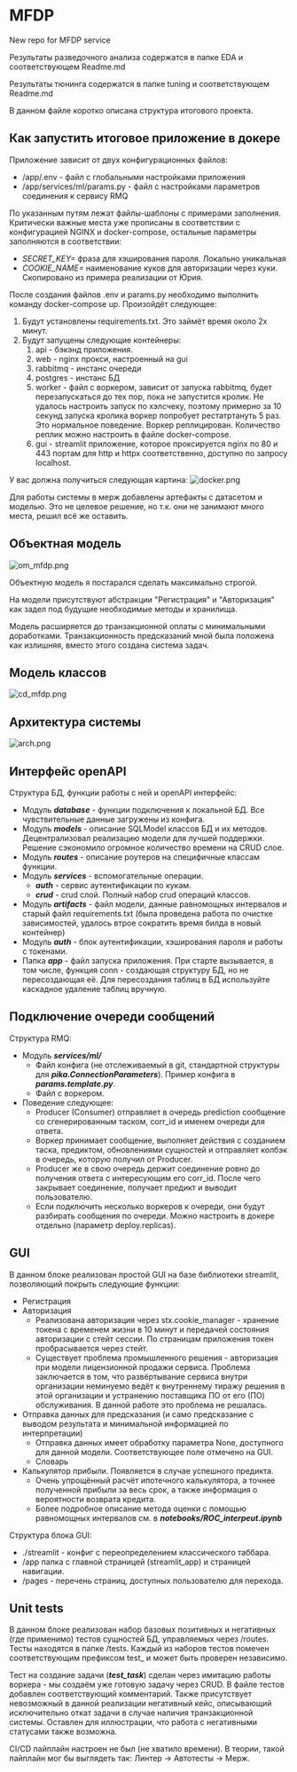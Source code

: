 # MFDP
New repo for MFDP service

Результаты разведочного анализа содержатся в папке EDA и соответствующем Readme.md

Результаты тюнинга содержатся в папке tuning и соответствующем Readme.md

В данном файле коротко описана структура итогового проекта.

## Как запустить итоговое приложение в докере
Приложение зависит от двух конфигурационных файлов:
* /app/.env - файл с глобальными настройками приложения
* /app/services/ml/params.py - файл с настройками параметров соединения к сервису RMQ

По указанным путям лежат файлы-шаблоны с примерами заполнения. Критически важные места уже прописаны в соответствии с конфигурацией NGINX и docker-compose, остальные параметры заполняются в соответствии:
* _SECRET_KEY=_ фраза для хэширования пароля. Локально уникальная
* _COOKIE_NAME=_ наименование куков для авторизации через куки. Скопировано из примера реализации от Юрия.

После создания файлов .env и params.py необходимо выполнить команду docker-compose up. Произойдёт следующее:
1. Будут установлены requirements.txt. Это займёт время около 2х минут.
2. Будут запущены следующие контейнеры:
   1. api - бэкэнд приложения.
   2. web - nginx прокси, настроенный на gui
   3. rabbitmq - инстанс очереди
   4. postgres - инстанс БД
   5. worker - файл с воркером, зависит от запуска rabbitmq, будет перезапускаться до тех пор, пока не запустится кролик. Не удалось настроить запуск по хэлсчеку, поэтому примерно за 10 секунд запуска кролика воркер попробует рестатртануть 5 раз. Это нормальное поведение. Воркер реплицирован. Количество реплик можно настроить в файле docker-compose.
   6. gui - streamlit приложение, которое проксируется nginx по 80 и 443 портам для http и httpx соответственно, доступно по запросу localhost.

У вас должна получиться следующая картина:
![docker.png](images%2Fdocker.png)

Для работы системы в мерж добавлены артефакты с датасетом и моделью. Это не целевое решение, но т.к. они не занимают много места, решил всё же оставить.


## Объектная модель

![om_mfdp.png](images%2Fom_mfdp.png)

Объектную модель я постарался сделать максимально строгой. 

На модели присутствуют абстракции "Регистрация" и "Авторизация" как задел под будущие необходимые методы и хранилища.

Модель расширяется до транзакционной оплаты с минимальными доработками. Транзакционность предсказаний мной была положена как излишняя, вместо этого создана система задач.

## Модель классов
![cd_mfdp.png](images%2Fcd_mfdp.png)

## Архитектура системы
![arch.png](images%2Farch.png)

## Интерфейс openAPI

Структура БД, функции работы с ней и openAPI интерфейс:
* Модуль **_database_** - функции подключения к локальной БД. Все чувствительные данные загружены из конфига. 
* Модуль **_models_** - описание SQLModel классов БД и их методов. Децентрализовал реализацию модели для лучшей поддержки. Решение сэкономило огромное количество времени на CRUD слое.
* Модуль **_routes_** - описание роутеров на специфичные классам функции. 
* Модуль **_services_** - вспомогательные операции.
  * **_auth_** - сервис аутентификации по кукам.
  * **_crud_** - crud слой. Полный набор crud операций классов.
* Модуль **_artifacts_** - файл модели, данные равномощных интервалов и старый файл requirements.txt (была проведена работа по очистке зависимостей, удалось втрое сократить время билда в новый контейнер)
* Модуль **_auth_** - блок аутентификации, хэширования пароля и работы с токенами.
* Папка **_app_** - файл запуска приложения. При старте вызывается, в том числе, функция conn - создающая структуру БД, но не пересоздающая её. Для пересоздания таблиц в БД используйте каскадное удаление таблиц вручную.

## Подключение очереди сообщений
Структура RMQ:
* Модуль **_services/ml/_**
  * Файл конфига (не отслеживаемый в git, стандартной структуры для **_pika.ConnectionParameters_**). Пример конфига в **_params.template.py_**.
  * Файл с воркером.
* Поведение следующее:
  * Producer (Consumer) отправляет в очередь prediction сообщение со сгенерированным таском, corr_id и именем очереди для ответа.
  * Воркер принимает сообщение, выполняет действия с созданием таска, предиктом, обновлениями сущностей и отправляет колбэк в очередь, которую получил от Producer.
  * Producer же в свою очередь держит соединение ровно до получения ответа с интересующим его corr_id. После чего закрывает соединение, получает предикт и выводит пользователю.
  * Если подключить несколько воркеров к очереди, они будут разбирать сообщения по очереди. Можно настроить в докере отдельно (параметр deploy.replicas).

## GUI
В данном блоке реализован простой GUI на базе библиотеки streamlit, позволяющий покрыть следующие функции:
* Регистрация
* Авторизация
  * Реализована авторизация через stx.cookie_manager - хранение токена с временем жизни в 10 минут и передачей состояния авторизации с стейт сессии. По страницам приложения токен пробрасывается через стейт.
  * Существует проблема промышленного решения - авторизация при модели лицензионной продажи сервиса. Проблема заключается в том, что развёртывание сервиса внутри организации неминуемо ведёт к внутреннему тиражу решения в этой организации и устранению поставщика ПО от его (ПО) обслуживания. В данной работе это проблема не решалась.
* Отправка данных для предсказания (и само предсказание с выводом результата и минимальной информацией по интерпретации)
  * Отправка данных имеет обработку параметра None, доступного для данной модели. Соответствующее поле отмечено на GUI.
  * Словарь
* Калькулятор прибыли. Появляется в случае успешного предикта.
  * Очень упрощённый расчёт ипотечного калькулятора, а точнее полученной прибыли за весь срок, а также информация о вероятности возврата кредита.
  * Более подробное описание метода оценки с помощью равномощных интервалов см. в **_notebooks/ROC_interpeut.ipynb_**

Структура блока GUI:
* ./streamlit - конфиг с переопределением классического таббара.
* /app папка с главной страницей (streamlit_app) и страницей навигации.
* /pages - перечень страниц, доступных пользователю для перехода.

## Unit tests
В данном блоке реализован набор базовых позитивных и негативных (где применимо) тестов сущностей БД, управляемых через /routes. Тесты находятся в папке /tests.
Каждый из наборов тестов помечен соответствующим префиксом test_ и может быть проверен независимо.

Тест на создание задачи (**_test_task_**) сделан через имитацию работы воркера - мы создаём уже готовую задачу через CRUD. В файле тестов добавлен соответствующий комментарий. Также присутствует невозможный в данной реализации негативный кейс, описывающий исключительно откат задачи в случае наличия транзакционной системы. Оставлен для иллюстрации, что работа с негативными статусами также возможна.

CI/CD пайплайн настроен не был (не хватило времени). В теории, такой пайплайн мог бы выглядеть так: Линтер -> Автотесты -> Мерж. 
